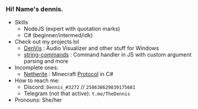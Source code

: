 ### Hi! Name's dennis.


- Skills
  - NodeJS (expert with quotation marks)
  - C# (beginner/intermed/idk)
- Check out my projects lol
  - [DenVis](https://github.com/TheAlan404/DenVis) : Audio Visualizer and other stuff for Windows
  - [string-commands](https://github.com/TheAlan404/string-commands) : Command handler in JS with custom argument parsing and more 
- Incomplete ones:
  - [Netherite](https://github.com/TheAlan404/Netherite) : Minecraft [Protocol](https://wiki.vg/Protocol) in C#
- How to reach me:
  - Discord: `Dennis_#3272` // `258638629839175681`
  - Telegram (not that active): `t.me/TheDennis`
- Pronouns: She/her


